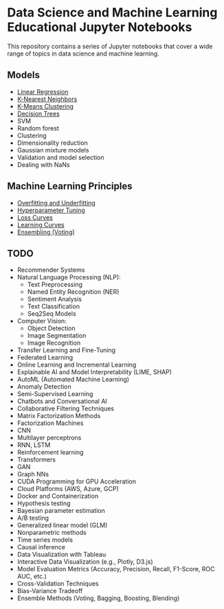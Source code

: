 # Data Science and Machine Learning Educational Jupyter Notebooks

This repository contains a series of Jupyter notebooks that cover a wide range of topics in data science and machine learning.

## Models
- [Linear Regression](./models/linear_regression.ipynb)
- [K-Nearest Neighbors](./models/knn.ipynb)
- [K-Means Clustering](./models/k_means.ipynb)
- [Decision Trees](./models/decision_trees.ipynb)
- SVM
- Random forest
- Clustering
- Dimensionality reduction
- Gaussian mixture models
- Validation and model selection
- Dealing with NaNs

## Machine Learning Principles
- [Overfitting and Underfitting](./principles/properly_fitting.ipynb)
- [Hyperparameter Tuning](./principles/hyperparameter_tuning.ipynb)
- [Loss Curves](./principles/loss_curves.ipynb)
- [Learning Curves](./principles/learning_curves.ipynb)
- [Ensembling (Voting)](./principles/ensembling.ipynb)

## TODO
- Recommender Systems
- Natural Language Processing (NLP):
  - Text Preprocessing
  - Named Entity Recognition (NER)
  - Sentiment Analysis
  - Text Classification
  - Seq2Seq Models
- Computer Vision:
  - Object Detection
  - Image Segmentation
  - Image Recognition
- Transfer Learning and Fine-Tuning
- Federated Learning
- Online Learning and Incremental Learning
- Explainable AI and Model Interpretability (LIME, SHAP)
- AutoML (Automated Machine Learning)
- Anomaly Detection
- Semi-Supervised Learning
- Chatbots and Conversational AI
- Collaborative Filtering Techniques
- Matrix Factorization Methods
- Factorization Machines
- CNN
- Multilayer perceptrons
- RNN, LSTM
- Reinforcement learning
- Transformers
- GAN
- Graph NNs
- CUDA Programming for GPU Acceleration
- Cloud Platforms (AWS, Azure, GCP)
- Docker and Containerization
- Hypothesis testing
- Bayesian parameter estimation
- A/B testing
- Generalized linear model (GLM)
- Nonparametric methods
- Time series models
- Causal inference
- Data Visualization with Tableau
- Interactive Data Visualization (e.g., Plotly, D3.js)
- Model Evaluation Metrics (Accuracy, Precision, Recall, F1-Score, ROC AUC, etc.)
- Cross-Validation Techniques
- Bias-Variance Tradeoff
- Ensemble Methods (Voting, Bagging, Boosting, Blending)
